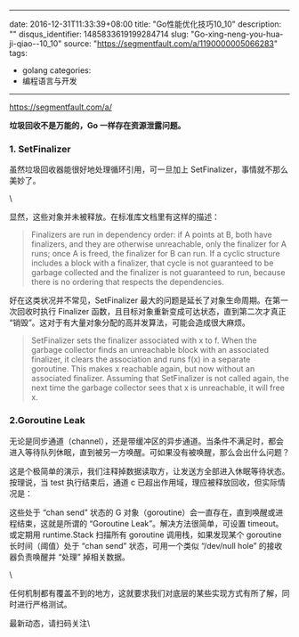 
---
date: 2016-12-31T11:33:39+08:00
title: "Go性能优化技巧10_10"
description: ""
disqus_identifier: 1485833619199284714
slug: "Go-xing-neng-you-hua-ji-qiao--10_10"
source: "https://segmentfault.com/a/1190000005066283"
tags: 
- golang 
categories:
- 编程语言与开发
---

https://segmentfault.com/a/

**垃圾回收不是万能的，Go 一样存在资源泄露问题。**

### 1. SetFinalizer

虽然垃圾回收器能很好地处理循环引用，可一旦加上
SetFinalizer，事情就不那么美妙了。

\

显然，这些对象并未被释放。在标准库文档里有这样的描述：

> Finalizers are run in dependency order: if A points at B, both have
> finalizers, and they are otherwise unreachable, only the finalizer for
> A runs; once A is freed, the finalizer for B can run. If a cyclic
> structure includes a block with a finalizer, that cycle is not
> guaranteed to be garbage collected and the finalizer is not guaranteed
> to run, because there is no ordering that respects the dependencies.

好在这类状况并不常见，SetFinalizer
最大的问题是延长了对象生命周期。在第一次回收时执行 Finalizer
函数，且目标对象重新变成可达状态，直到第二次才真正
“销毁”。这对于有大量对象分配的高并发算法，可能会造成很大麻烦。

> SetFinalizer sets the finalizer associated with x to f. When the
> garbage collector finds an unreachable block with an associated
> finalizer, it clears the association and runs f(x) in a separate
> goroutine. This makes x reachable again, but now without an associated
> finalizer. Assuming that SetFinalizer is not called again, the next
> time the garbage collector sees that x is unreachable, it will free x.

### 2.Goroutine Leak

无论是同步通道（channel），还是带缓冲区的异步通道。当条件不满足时，都会进入等待队列休眠，直到被另一方唤醒。可如果没有被唤醒，那么会出什么问题？

这是个极简单的演示，我们注释掉数据读取方，让发送方全部进入休眠等待状态。按理说，当
test 执行结束后，通道 c 已超出作用域，理应被释放回收，但实际情况是：

这些处于 “chan send” 状态的 G
对象（goroutine）会一直存在，直到唤醒或进程结束，这就是所谓的 “Goroutine
Leak”。解决方法很简单，可设置 timeout。或定期用 runtime.Stack 扫描所有
goroutine 调用栈，如果发现某个 goroutine 长时间（阈值）处于 “chan send”
状态，可用一个类似 “/dev/null hole” 的接收器负责唤醒并 “处理”
掉相关数据。

\

任何机制都有覆盖不到的地方，这就要求我们对底层的某些实现方式有所了解，同时进行严格测试。

最新动态，请扫码关注\


